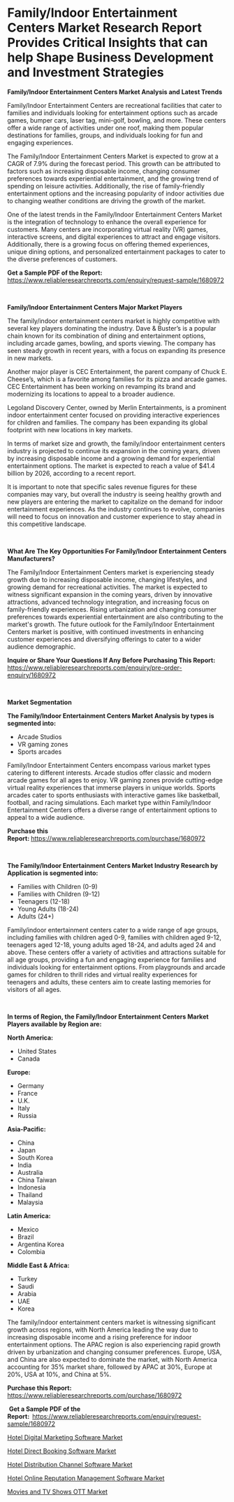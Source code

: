 <p><h1>Family/Indoor Entertainment Centers Market Research Report Provides Critical Insights that can help Shape Business Development and Investment Strategies</h1></p><p><strong>Family/Indoor Entertainment Centers Market Analysis and Latest Trends</strong></p>
<p><p>Family/Indoor Entertainment Centers are recreational facilities that cater to families and individuals looking for entertainment options such as arcade games, bumper cars, laser tag, mini-golf, bowling, and more. These centers offer a wide range of activities under one roof, making them popular destinations for families, groups, and individuals looking for fun and engaging experiences.</p><p>The Family/Indoor Entertainment Centers Market is expected to grow at a CAGR of 7.9% during the forecast period. This growth can be attributed to factors such as increasing disposable income, changing consumer preferences towards experiential entertainment, and the growing trend of spending on leisure activities. Additionally, the rise of family-friendly entertainment options and the increasing popularity of indoor activities due to changing weather conditions are driving the growth of the market.</p><p>One of the latest trends in the Family/Indoor Entertainment Centers Market is the integration of technology to enhance the overall experience for customers. Many centers are incorporating virtual reality (VR) games, interactive screens, and digital experiences to attract and engage visitors. Additionally, there is a growing focus on offering themed experiences, unique dining options, and personalized entertainment packages to cater to the diverse preferences of customers.</p></p>
<p><strong>Get a Sample PDF of the Report:&nbsp;</strong> <a href="https://www.reliableresearchreports.com/enquiry/request-sample/1680972">https://www.reliableresearchreports.com/enquiry/request-sample/1680972</a></p>
<p>&nbsp;</p>
<p><strong>Family/Indoor Entertainment Centers Major Market Players</strong></p>
<p><p>The family/indoor entertainment centers market is highly competitive with several key players dominating the industry. Dave & Buster’s is a popular chain known for its combination of dining and entertainment options, including arcade games, bowling, and sports viewing. The company has seen steady growth in recent years, with a focus on expanding its presence in new markets.</p><p>Another major player is CEC Entertainment, the parent company of Chuck E. Cheese’s, which is a favorite among families for its pizza and arcade games. CEC Entertainment has been working on revamping its brand and modernizing its locations to appeal to a broader audience. </p><p>Legoland Discovery Center, owned by Merlin Entertainments, is a prominent indoor entertainment center focused on providing interactive experiences for children and families. The company has been expanding its global footprint with new locations in key markets.</p><p>In terms of market size and growth, the family/indoor entertainment centers industry is projected to continue its expansion in the coming years, driven by increasing disposable income and a growing demand for experiential entertainment options. The market is expected to reach a value of $41.4 billion by 2026, according to a recent report.</p><p>It is important to note that specific sales revenue figures for these companies may vary, but overall the industry is seeing healthy growth and new players are entering the market to capitalize on the demand for indoor entertainment experiences. As the industry continues to evolve, companies will need to focus on innovation and customer experience to stay ahead in this competitive landscape.</p></p>
<p>&nbsp;</p>
<p><strong>What Are The Key Opportunities For Family/Indoor Entertainment Centers Manufacturers?</strong></p>
<p><p>The Family/Indoor Entertainment Centers market is experiencing steady growth due to increasing disposable income, changing lifestyles, and growing demand for recreational activities. The market is expected to witness significant expansion in the coming years, driven by innovative attractions, advanced technology integration, and increasing focus on family-friendly experiences. Rising urbanization and changing consumer preferences towards experiential entertainment are also contributing to the market's growth. The future outlook for the Family/Indoor Entertainment Centers market is positive, with continued investments in enhancing customer experiences and diversifying offerings to cater to a wider audience demographic.</p></p>
<p><strong>Inquire or Share Your Questions If Any Before Purchasing This Report:</strong> <a href="https://www.reliableresearchreports.com/enquiry/pre-order-enquiry/1680972">https://www.reliableresearchreports.com/enquiry/pre-order-enquiry/1680972</a></p>
<p>&nbsp;</p>
<p><strong>Market Segmentation</strong></p>
<p><strong>The Family/Indoor Entertainment Centers Market Analysis by types is segmented into:</strong></p>
<p><ul><li>Arcade Studios</li><li>VR gaming zones</li><li>Sports arcades</li></ul></p>
<p><p>Family/Indoor Entertainment Centers encompass various market types catering to different interests. Arcade studios offer classic and modern arcade games for all ages to enjoy. VR gaming zones provide cutting-edge virtual reality experiences that immerse players in unique worlds. Sports arcades cater to sports enthusiasts with interactive games like basketball, football, and racing simulations. Each market type within Family/Indoor Entertainment Centers offers a diverse range of entertainment options to appeal to a wide audience.</p></p>
<p><strong>Purchase this Report:&nbsp;</strong><a href="https://www.reliableresearchreports.com/purchase/1680972">https://www.reliableresearchreports.com/purchase/1680972</a></p>
<p>&nbsp;</p>
<p><strong>The Family/Indoor Entertainment Centers Market Industry Research by Application is segmented into:</strong></p>
<p><ul><li>Families with Children (0-9)</li><li>Families with Children (9-12)</li><li>Teenagers (12-18)</li><li>Young Adults (18-24)</li><li>Adults (24+)</li></ul></p>
<p><p>Family/indoor entertainment centers cater to a wide range of age groups, including families with children aged 0-9, families with children aged 9-12, teenagers aged 12-18, young adults aged 18-24, and adults aged 24 and above. These centers offer a variety of activities and attractions suitable for all age groups, providing a fun and engaging experience for families and individuals looking for entertainment options. From playgrounds and arcade games for children to thrill rides and virtual reality experiences for teenagers and adults, these centers aim to create lasting memories for visitors of all ages.</p></p>
<p>&nbsp;</p>
<p><strong>In terms of Region, the Family/Indoor Entertainment Centers Market Players available by Region are:</strong></p>
<p>
    <p> <strong> North America: </strong>
        <ul>
            <li>United States</li>
            <li>Canada</li>
        </ul>
        </p> 
    <p> <strong> Europe: </strong>
        <ul>
            <li>Germany</li>
            <li>France</li>
            <li>U.K.</li>
            <li>Italy</li>
            <li>Russia</li>
        </ul>
        </p> 
    <p> <strong> Asia-Pacific: </strong>
        <ul>
            <li>China</li>
            <li>Japan</li>
            <li>South Korea</li>
            <li>India</li>
            <li>Australia</li>
            <li>China Taiwan</li>
            <li>Indonesia</li>
            <li>Thailand</li>
            <li>Malaysia</li>
        </ul>
        </p> 
    <p> <strong> Latin America: </strong>
        <ul>
            <li>Mexico</li>
            <li>Brazil</li>
            <li>Argentina Korea</li>
            <li>Colombia</li>
        </ul>
        </p> 
    <p> <strong> Middle East & Africa: </strong>
        <ul>
            <li>Turkey</li>
            <li>Saudi</li>
            <li>Arabia</li>
            <li>UAE</li>
            <li>Korea</li>
        </ul>
    </p>
    </p>
<p><p>The family/indoor entertainment centers market is witnessing significant growth across regions, with North America leading the way due to increasing disposable income and a rising preference for indoor entertainment options. The APAC region is also experiencing rapid growth driven by urbanization and changing consumer preferences. Europe, USA, and China are also expected to dominate the market, with North America accounting for 35% market share, followed by APAC at 30%, Europe at 20%, USA at 10%, and China at 5%.</p></p>
<p><strong>Purchase this Report: </strong><a href="https://www.reliableresearchreports.com/purchase/1680972">https://www.reliableresearchreports.com/purchase/1680972</a></p>
<p>&nbsp;<strong>Get a Sample PDF of the Report:&nbsp;&nbsp;</strong><a href="https://www.reliableresearchreports.com/enquiry/request-sample/1680972">https://www.reliableresearchreports.com/enquiry/request-sample/1680972</a></p>
<p><strong></strong></p>
<p><p><a href="https://medium.com/@digitaldiviner12/hotel-digital-marketing-software-market-size-cagr-trends-2024-2030-6f9619b5a3b9">Hotel Digital Marketing Software Market</a></p><p><a href="https://medium.com/@digitaldiviner12/hotel-direct-booking-software-market-exploring-market-share-market-trends-and-future-growth-934554e3edde">Hotel Direct Booking Software Market</a></p><p><a href="https://medium.com/@digitaldiviner12/hotel-distribution-channel-software-market-outlook-industry-overview-and-forecast-2024-to-2031-b4ee289128b7">Hotel Distribution Channel Software Market</a></p><p><a href="https://medium.com/@digitaldiviner12/hotel-online-reputation-management-software-market-furnishes-information-on-market-share-market-bd9513babac1">Hotel Online Reputation Management Software Market</a></p><p><a href="https://medium.com/@miningmaster/movies-and-tv-shows-ott-market-analysis-and-sze-forecasted-for-period-from-2024-to-2031-3e1a87a3f662">Movies and TV Shows OTT Market</a></p></p>